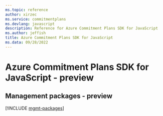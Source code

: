 ```yaml
---
ms.topic: reference
author: xirzec
ms.service: commitmentplans
ms.devlang: javascript
description: Reference for Azure Commitment Plans SDK for JavaScript
ms.author: jeffish
title: Azure Commitment Plans SDK for JavaScript
ms.data: 09/28/2022
---
```

# Azure Commitment Plans SDK for JavaScript - preview

## Management packages - preview
[!INCLUDE [mgmt-packages](commitment-plans-mgmt-index.md)]